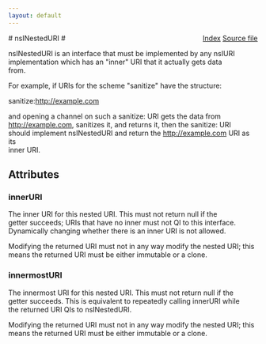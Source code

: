 ```yaml
---
layout: default
---
```

<div class='links' style='float:right'><a href="../index.html">Index</a>
<a href="http://dxr.mozilla.org/mozilla-central/source/netwerk/base/public/nsINestedURI.idl">Source file</a>
</div>
# nsINestedURI #
  
nsINestedURI is an interface that must be implemented by any nsIURI  
implementation which has an "inner" URI that it actually gets data  
from.  
  
For example, if URIs for the scheme "sanitize" have the structure:  
  
  sanitize:http://example.com  
  
and opening a channel on such a sanitize: URI gets the data from  
http://example.com, sanitizes it, and returns it, then the sanitize: URI  
should implement nsINestedURI and return the http://example.com URI as its  
inner URI.  
  

## Attributes ##

### innerURI ###
  
The inner URI for this nested URI.  This must not return null if the  
getter succeeds; URIs that have no inner must not QI to this interface.  
Dynamically changing whether there is an inner URI is not allowed.  
  
Modifying the returned URI must not in any way modify the nested URI; this  
means the returned URI must be either immutable or a clone.  
  

### innermostURI ###
  
The innermost URI for this nested URI.  This must not return null if the  
getter succeeds.  This is equivalent to repeatedly calling innerURI while  
the returned URI QIs to nsINestedURI.  
  
Modifying the returned URI must not in any way modify the nested URI; this  
means the returned URI must be either immutable or a clone.     
  
